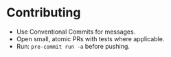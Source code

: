 # Contributing

- Use Conventional Commits for messages.
- Open small, atomic PRs with tests where applicable.
- Run: `pre-commit run -a` before pushing.
